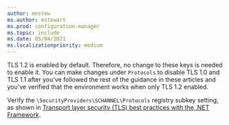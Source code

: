 ```yaml
---
author: mestew
ms.author: mstewart
ms.prod: configuration-manager
ms.topic: include
ms.date: 05/04/2021
ms.localizationpriority: medium
---
```


<!--## Enable Transport layer security (TLS) 1.2 protocol as a security provider Note: the heading in in the 2 articles (enable-tls-1-2-client & enable-tls-1-2-server) to better facilitate linking. -->

TLS 1.2 is enabled by default. Therefore, no change to these keys is needed to enable it. You can make changes under `Protocols` to disable TLS 1.0 and TLS 1.1 after you've followed the rest of the guidance in these articles and you've verified that the environment works when only TLS 1.2 enabled.

Verify the `\SecurityProviders\SCHANNEL\Protocols` registry subkey setting, as shown in [Transport layer security (TLS) best practices with the .NET Framework](/dotnet/framework/network-programming/tls#configuring-security-via-the-windows-registry).
